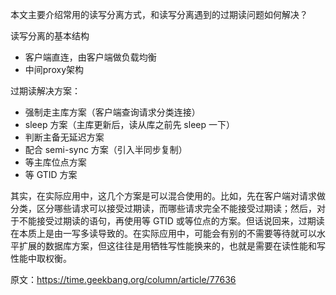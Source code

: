 

本文主要介绍常用的读写分离方式，和读写分离遇到的过期读问题如何解决？

读写分离的基本结构

- 客户端直连，由客户端做负载均衡
- 中间proxy架构

过期读解决方案：

- 强制走主库方案（客户端查询请求分类连接）
- sleep 方案（主库更新后，读从库之前先 sleep 一下）
- 判断主备无延迟方案
- 配合 semi-sync 方案（引入半同步复制）
- 等主库位点方案
- 等 GTID 方案


其实，在实际应用中，这几个方案是可以混合使用的。比如，先在客户端对请求做分类，区分哪些请求可以接受过期读，而哪些请求完全不能接受过期读；然后，对于不能接受过期读的语句，再使用等 GTID 或等位点的方案。但话说回来，过期读在本质上是由一写多读导致的。在实际应用中，可能会有别的不需要等待就可以水平扩展的数据库方案，但这往往是用牺牲写性能换来的，也就是需要在读性能和写性能中取权衡。

原文：https://time.geekbang.org/column/article/77636